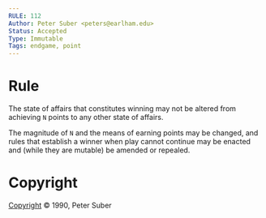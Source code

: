 ```yaml
---
RULE: 112
Author: Peter Suber <peters@earlham.edu>
Status: Accepted
Type: Immutable
Tags: endgame, point
---
```


# Rule

The state of affairs that constitutes winning may not be altered from achieving `N` points to any other state of affairs.

The magnitude of `N` and the means of earning points may be changed, and rules that establish a winner when play cannot continue may be enacted and (while they are mutable) be amended or repealed.

# Copyright

[Copyright](http://legacy.earlham.edu/~peters/copyrite.htm) © 1990, Peter Suber
